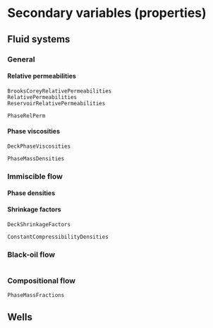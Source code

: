 # Secondary variables (properties)

## Fluid systems

### General

#### Relative permeabilities

```@docs
BrooksCoreyRelativePermeabilities
RelativePermeabilities
ReservoirRelativePermeabilities
```

```@docs
PhaseRelPerm
```

#### Phase viscosities

```@docs
DeckPhaseViscosities
```

```@docs
PhaseMassDensities
```

### Immiscible flow

#### Phase densities

#### Shrinkage factors

```@docs
DeckShrinkageFactors
```

```@docs
ConstantCompressibilityDensities
```

### Black-oil flow

```@docs
```

### Compositional flow

```@docs
PhaseMassFractions
```

## Wells

```@docs
```
